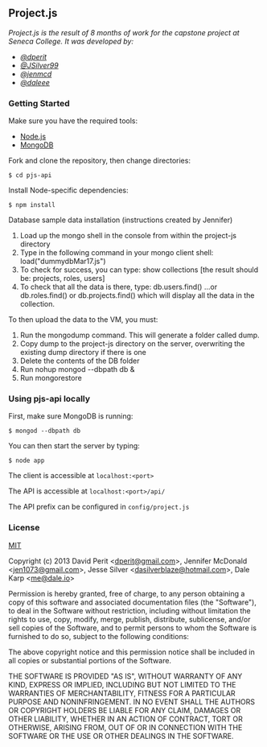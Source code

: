 ## Project.js
_Project.js is the result of 8 months of work for the capstone project at Seneca College. It was developed by:_
* _[@dperit](https://github.com/dperit)_
* _[@JSilver99](https://github.com/JSilver99)_
* _[@jenmcd](https://github.com/jenmcd)_
* _[@daleee](https://github.com/daleee)_

### Getting Started
Make sure you have the required tools:

* [Node.js](http://nodejs.org/)
* [MongoDB](http://www.mongodb.org/)

Fork and clone the repository, then change directories:
```
$ cd pjs-api
```

Install Node-specific dependencies:
```
$ npm install
```

Database sample data installation (instructions created by Jennifer)

1.  Load up the mongo shell in the console from within the project-js directory
2.  Type in the following command in your mongo client shell:  load("dummydbMar17.js")
3.  To check for success, you can type:  show collections  [the result should be: projects, roles, users]
4.  To check that all the data is there, type: db.users.find()  ...or db.roles.find() or db.projects.find()  which will display all the data in the collection.

To then upload the data to the VM, you must:

1.  Run the mongodump command. This will generate a folder called dump.
2.  Copy dump to the project-js directory on the server, overwriting the existing dump directory if there is one
3.  Delete the contents of the DB folder
4.  Run nohup mongod --dbpath db &
5.  Run mongorestore

### Using pjs-api locally
First, make sure MongoDB is running:
```
$ mongod --dbpath db
```

You can then start the server by typing:
```
$ node app
```
The client is accessible at `localhost:<port>`

The API is accessible at `localhost:<port>/api/`

The API prefix can be configured in `config/project.js`

### License
[MIT](http://opensource.org/licenses/MIT)

Copyright (c) 2013 David Perit &lt;dperit@gmail.com>, Jennifer McDonald &lt;jen1073@gmail.com>, 
Jesse Silver &lt;dasilverblaze@hotmail.com>, Dale Karp &lt;me@dale.io>

Permission is hereby granted, free of charge, to any person obtaining a copy
of this software and associated documentation files (the "Software"), to deal
in the Software without restriction, including without limitation the rights
to use, copy, modify, merge, publish, distribute, sublicense, and/or sell
copies of the Software, and to permit persons to whom the Software is
furnished to do so, subject to the following conditions:

The above copyright notice and this permission notice shall be included in
all copies or substantial portions of the Software.

THE SOFTWARE IS PROVIDED "AS IS", WITHOUT WARRANTY OF ANY KIND, EXPRESS OR
IMPLIED, INCLUDING BUT NOT LIMITED TO THE WARRANTIES OF MERCHANTABILITY,
FITNESS FOR A PARTICULAR PURPOSE AND NONINFRINGEMENT. IN NO EVENT SHALL THE
AUTHORS OR COPYRIGHT HOLDERS BE LIABLE FOR ANY CLAIM, DAMAGES OR OTHER
LIABILITY, WHETHER IN AN ACTION OF CONTRACT, TORT OR OTHERWISE, ARISING FROM,
OUT OF OR IN CONNECTION WITH THE SOFTWARE OR THE USE OR OTHER DEALINGS IN
THE SOFTWARE.
